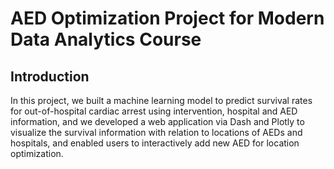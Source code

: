 # AED Optimization Project for Modern Data Analytics Course
## Introduction
In this project, we built a machine learning model to predict survival rates for out-of-hospital cardiac arrest using intervention, hospital and AED information, and we developed a web application via Dash and Plotly to visualize the survival information with relation to locations of AEDs and hospitals, and enabled users to interactively add new AED for location optimization.
